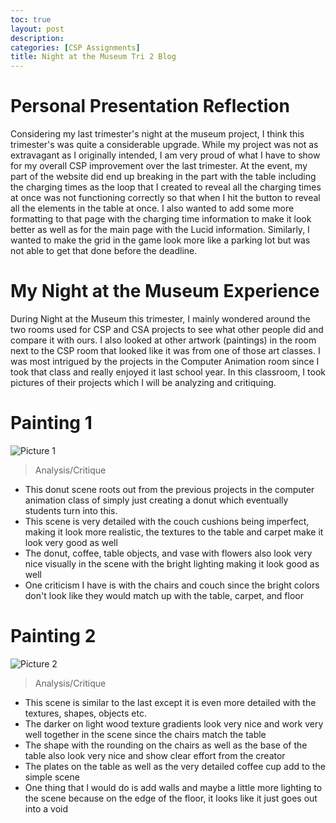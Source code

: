 ```yaml
---
toc: true
layout: post
description: 
categories: [CSP Assignments]
title: Night at the Museum Tri 2 Blog
---
```

# Personal Presentation Reflection
Considering my last trimester's night at the museum project, I think this trimester's was quite a considerable upgrade. While my project was not as extravagant as I originally intended, I am very proud of what I have to show for my overall CSP improvement over the last trimester. At the event, my part of the website did end up breaking in the part with the table including the charging times as the loop that I created to reveal all the charging times at once was not functioning correctly so that when I hit the button to reveal all the elements in the table at once. I also wanted to add some more formatting to that page with the charging time information to make it look better as well as for the main page with the Lucid information. Similarly, I wanted to make the grid in the game look more like a parking lot but was not able to get that done before the deadline.
# My Night at the Museum Experience
During Night at the Museum this trimester, I mainly wondered around the two rooms used for CSP and CSA projects to see what other people did and compare it with ours. I also looked at other artwork (paintings) in the room next to the CSP room that looked like it was from one of those art classes. I was most intrigued by the projects in the Computer Animation room since I took that class and really enjoyed it last school year. In this classroom, I took pictures of their projects which I will be analyzing and critiquing.
# Painting 1
![]({{site.baseurl}}/images/natm01.png "Picture 1")

> Analysis/Critique
- This donut scene roots out from the previous projects in the computer animation class of simply just creating a donut which eventually students turn into this.
- This scene is very detailed with the couch cushions being imperfect, making it look more realistic, the textures to the table and carpet make it look very good as well
- The donut, coffee, table objects, and vase with flowers also look very nice visually in the scene with the bright lighting making it look good as well
- One criticism I have is with the chairs and couch since the bright colors don't look like they would match up with the table, carpet, and floor
# Painting 2
![]({{site.baseurl}}/images/natm02.png "Picture 2")

> Analysis/Critique
- This scene is similar to the last except it is even more detailed with the textures, shapes, objects etc.
- The darker on light wood texture gradients look very nice and work very well together in the scene since the chairs match the table
- The shape with the rounding on the chairs as well as the base of the table also look very nice and show clear effort from the creator
- The plates on the table as well as the very detailed coffee cup add to the simple scene
- One thing that I would do is add walls and maybe a little more lighting to the scene because on the edge of the floor, it looks like it just goes out into a void
